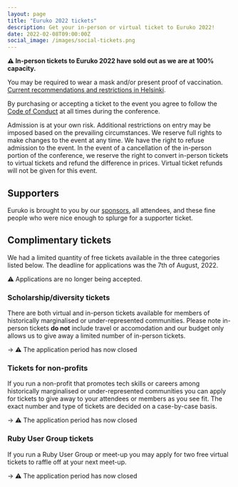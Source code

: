 ```yaml
---
layout: page
title: "Euruko 2022 tickets"
description: Get your in-person or virtual ticket to Euruko 2022!
date: 2022-02-08T09:00:00Z
social_image: /images/social-tickets.png
---
```


**⚠️ In-person tickets to Euruko 2022 have sold out as we are at 100% capacity.**

You may be required to wear a mask and/or present proof of vaccination. [Current recommendations and restrictions in Helsinki](https://www.hel.fi/helsinki/coronavirus-en/information/recommendations-and-restrictions-effective).

By purchasing or accepting a ticket to the event you agree to follow the [Code of Conduct](/code) at all times during the conference.

Admission is at your own risk. Additional restrictions on entry may be imposed based on the prevailing circumstances. We reserve full rights to make changes to the event at any time. We have the right to refuse admission to the event. In the event of a cancellation of the in-person portion of the conference, we reserve the right to convert in-person tickets to virtual tickets and refund the difference in prices. Virtual ticket refunds will not be given for this event.

## Supporters

Euruko is brought to you by our [sponsors](/#sponsors), all attendees, and these fine people who were nice enough to splurge for a supporter ticket.

## Complimentary tickets

We had a limited quantity of free tickets available in the three categories listed below. The deadline for applications was the 7th of August, 2022.

⚠️ Applications are no longer being accepted.

### Scholarship/diversity tickets

There are both virtual and in-person tickets available for members of historically marginalised or under-represented communities. Please note in-person tickets **do not** include travel or accomodation and our budget only allows us to give away a limited number of in-person tickets.

→ ⚠️ The application period has now closed

### Tickets for non-profits

If you run a non-profit that promotes tech skills or careers among historically marginalised or under-represented communities you can apply for tickets to give away to your attendees or members as you see fit. The exact number and type of tickets are decided on a case-by-case basis.

→ ⚠️ The application period has now closed

### Ruby User Group tickets

If you run a Ruby User Group or meet-up you may apply for two free virtual tickets to raffle off at your next meet-up.

→ ⚠️ The application period has now closed
